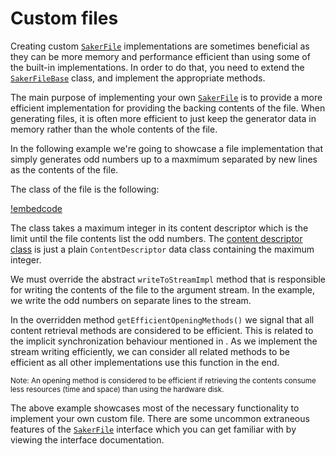 # Custom files

Creating custom [`SakerFile`](/javadoc/saker/build/file/SakerFile.html) implementations are sometimes beneficial as they can be more memory and performance efficient than using some of the built-in implementations. In order to do that, you need to extend the [`SakerFileBase`](/javadoc/saker/build/file/SakerFileBase.html) class, and implement the appropriate methods.

The main purpose of implementing your own [`SakerFile`](/javadoc/saker/build/file/SakerFile.html) is to provide a more efficient implementation for providing the backing contents of the file. When generating files, it is often more efficient to just keep the generator data in memory rather than the whole contents of the file.

In the following example we're going to showcase a file implementation that simply generates odd numbers up to a maxmimum separated by new lines as the contents of the file.

The class of the file is the following:

[!embedcode](example_customfile/src/example/OddNumbersSakerFile.java "language: java, range-marker-start: class, marker-start-include: true")

The class takes a maximum integer in its content descriptor which is the limit until the file contents list the odd numbers. The [content descriptor class](example_customfile/src/example/OddNumbersContentDescriptor.java) is just a plain `ContentDescriptor` data class containing the maximum integer.

We must override the abstract `writeToStreamImpl` method that is responsible for writing the contents of the file to the argument stream. In the example, we write the odd numbers on separate lines to the stream.

In the overridden method `getEfficientOpeningMethods()` we signal that all content retrieval methods are considered to be efficient. This is related to the implicit synchronization behaviour mentioned in [](filehandling.md#file-contents). As we implement the stream writing efficiently, we can consider all related methods to be efficient as all other implementations use this function in the end.

<small>

Note: An opening method is considered to be efficient if retrieving the contents consume less resources (time and space) than using the hardware disk.

</small>

The above example showcases most of the necessary functionality to implement your own custom file. There are some uncommon extraneous features of the [`SakerFile`](/javadoc/saker/build/file/SakerFile.html) interface which you can get familiar with by viewing the interface documentation.
